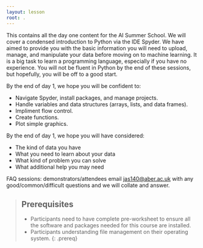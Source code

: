```yaml
---
layout: lesson
root: .
---
```


This contains all the day one content for the AI Summer School. We will cover a condensed introduction to Python via the IDE Spyder. We have aimed to provide you with the basic information you will need to upload, manage, and manipulate your data before moving on to machine learning. It is a big task to learn a programming language, especially if you have no experience. You will not be fluent in Python by the end of these sessions, but hopefully, you will be off to a good start.

By the end of day 1, we hope you will be confident to:

* Navigate Spyder, install packages, and manage projects.
* Handle variables and data structures (arrays, lists, and data frames).
* Impliment flow control.
* Create functions.
* Plot simple graphics.

By the end of day 1, we hope you will have considered:
* The kind of data you have
* What you need to learn about your data
* What kind of problem you can solve
* What additional help you may need

FAQ sessions: demonstrators/attendees email jas140@aber.ac.uk with any good/common/difficult questions and we will collate and answer.

> ## Prerequisites
>
> * Participants need to have complete pre-worksheet to ensure all the software and packages needed for this course are installed.
> * Participants understanding file management on their operating system.
{: .prereq}

